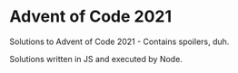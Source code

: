 # Advent of Code 2021
Solutions to Advent of Code 2021 - Contains spoilers, duh.

Solutions written in JS and executed by Node.
